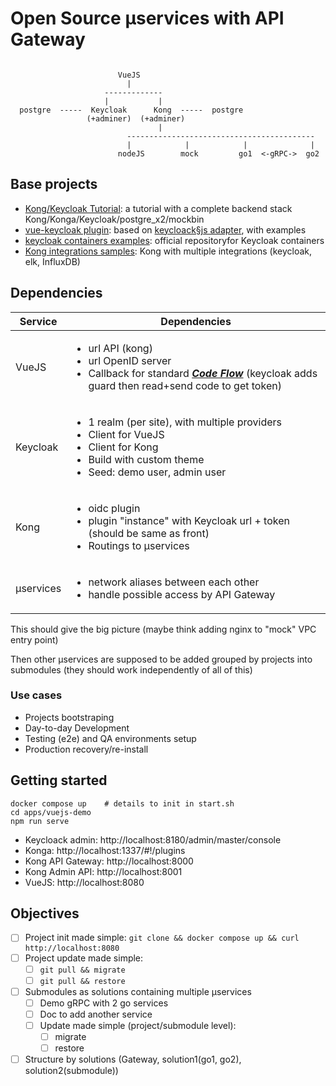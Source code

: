 # Open Source µservices with API Gateway

```

                        VueJS
                          |
                     -------------
                     |           |
  postgre  -----  Keycloak      Kong  -----  postgre
                 (+adminer)  (+adminer)
                                 |
                          ------------------------------------------
                          |            |            |              |
                        nodeJS        mock         go1  <-gRPC->  go2

```

## Base projects

* [Kong/Keycloak Tutorial](https://github.com/d4rkstar/kong-konga-keycloak): a tutorial with a complete backend stack Kong/Konga/Keycloak/postgre_x2/mockbin
* [vue-keycloak plugin](https://github.com/dsb-norge/vue-keycloak-js): based on [keycloack§js adapter](http://www.keycloak.org/docs/latest/securing_apps/index.html#_javascript_adapter), with examples
* [keycloak containers examples](https://github.com/keycloak/keycloak-containers): official repositoryfor Keycloak containers
* [Kong integrations samples](https://github.com/ncarlier/kong-integration-samples): Kong with multiple integrations (keycloak, elk, InfluxDB)

## Dependencies

| Service | Dependencies |
| --- | --- |
| VueJS | <ul><li>url API (kong)</li><li>url OpenID server</li><li>Callback for standard [***Code Flow***](https://openid.net/specs/openid-connect-basic-1_0.html#CodeFlow) (keycloak adds guard then read+send code to get token)</li></ul> |
| Keycloak | <ul><li>1 realm (per site), with multiple providers</li><li>Client for VueJS</li><li>Client for Kong</li><li>Build with custom theme</li><li>Seed: demo user, admin user</li></ul> |
| Kong | <ul><li>oidc plugin</li><li>plugin "instance" with Keycloak url + token (should be same as front)</li><li>Routings to µservices</li></ul> |
| µservices | <ul><li>network aliases between each other</li><li>handle possible access by API Gateway</li></ul> |


This should give the big picture (maybe think adding nginx to "mock" VPC entry point)

Then other µservices are supposed to be added grouped by projects into submodules (they should work independently of all of this)

### Use cases

* Projects bootstraping
* Day-to-day Development
* Testing (e2e) and QA environments setup
* Production recovery/re-install


## Getting started

```
docker compose up    # details to init in start.sh
cd apps/vuejs-demo
npm run serve
```

- Keycloack admin: http://localhost:8180/admin/master/console
- Konga: http://localhost:1337/#!/plugins
- Kong API Gateway: http://localhost:8000
- Kong Admin API: http://localhost:8001
- VueJS: http://localhost:8080

## Objectives

- [ ] Project init made simple: `git clone && docker compose up && curl http://localhost:8080`
- [ ] Project update made simple:
  - [ ] `git pull && migrate`
  - [ ] `git pull && restore`
- [ ] Submodules as solutions containing multiple µservices
  - [ ] Demo gRPC with 2 go services
  - [ ] Doc to add another service
  - [ ] Update made simple (project/submodule level):
    - [ ] migrate
    - [ ] restore
- [ ] Structure by solutions (Gateway, solution1(go1, go2), solution2(submodule))
